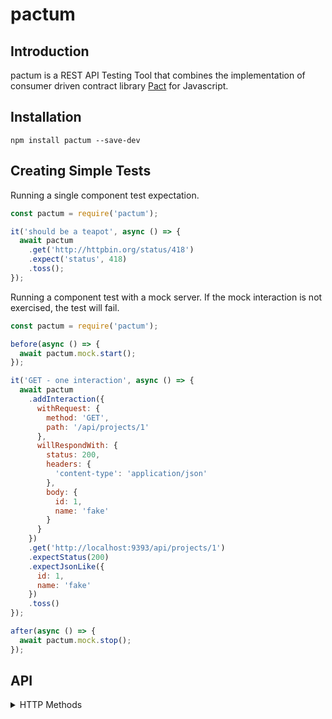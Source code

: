 # pactum

## Introduction
pactum is a REST API Testing Tool that combines the implementation of consumer driven contract library [Pact](https://docs.pact.io) for Javascript.

## Installation

```
npm install pactum --save-dev
```

## Creating Simple Tests

Running a single component test expectation.

```javascript
const pactum = require('pactum');

it('should be a teapot', async () => {
  await pactum
    .get('http://httpbin.org/status/418')
    .expect('status', 418)
    .toss();
});
```

Running a component test with a mock server. If the mock interaction is not exercised, the test will fail.

```javascript
const pactum = require('pactum');

before(async () => {
  await pactum.mock.start();
});

it('GET - one interaction', async () => {
  await pactum
    .addInteraction({
      withRequest: {
        method: 'GET',
        path: '/api/projects/1'
      },
      willRespondWith: {
        status: 200,
        headers: {
          'content-type': 'application/json'
        },
        body: {
          id: 1,
          name: 'fake'
        }
      }
    })
    .get('http://localhost:9393/api/projects/1')
    .expectStatus(200)
    .expectJsonLike({
      id: 1,
      name: 'fake'
    })
    .toss()
});

after(async () => {
  await pactum.mock.stop();
});
```

## API

<details>
  <summary>HTTP Methods</summary>
| Method     | Usage                 |
| ---------- | --------------------- |
| get        | `pactum.get('')`      |
| post       | `pactum.post('')`     |
| put        | `pactum.get('')`      |
| delete     | `pactum.get('')`      |
</details>